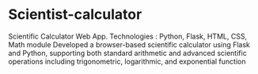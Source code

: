 # Scientist-calculator
Scientific Calculator Web App.
Technologies : Python, Flask, HTML, CSS, Math module Developed a browser-based scientific calculator using Flask and Python, supporting both standard arithmetic and advanced  scientific operations including trigonometric, logarithmic, and exponential function
